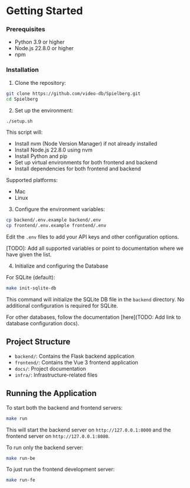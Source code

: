 # Getting Started

### Prerequisites

- Python 3.9 or higher
- Node.js 22.8.0 or higher
- npm

### Installation

1. Clone the repository:

``` bash
git clone https://github.com/video-db/Spielberg.git
cd Spielberg
```

2. Set up the environment:

```bash
./setup.sh
```

This script will:
- Install nvm (Node Version Manager) if not already installed
- Install Node.js 22.8.0 using nvm
- Install Python and pip
- Set up virtual environments for both frontend and backend
- Install dependencies for both frontend and backend

Supported platforms:
- Mac
- Linux

3. Configure the environment variables:

```bash
cp backend/.env.example backend/.env
cp frontend/.env.example frontend/.env
```

Edit the `.env` files to add your API keys and other configuration options.

[TODO]: Add all supported variables or point to documentation where we have given the list.

4.  Initialize and configuring the Database

For SQLite (default):
```bash
make init-sqlite-db
```

This command will initialize the SQLite DB file in the `backend` directory. No additional configuration is required for SQLite.

For other databases, follow the documentation [here](TODO: Add link to database configuration docs).


## Project Structure

- `backend/`: Contains the Flask backend application
- `frontend/`: Contains the Vue 3 frontend application
- `docs/`: Project documentation
- `infra/`: Infrastructure-related files


## Running the Application

To start both the backend and frontend servers:

```bash
make run
```

This will start the backend server on `http://127.0.0.1:8000` and the frontend server on `http://127.0.0.1:8080`.

To run only the backend server:

```bash
make run-be
```

To just run the frontend development server:

```bash
make run-fe
```
